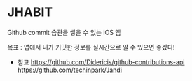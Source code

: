 # JHABIT

Github commit 습관을 쌓을 수 있는 iOS 앱

목표 : 앱에서 내가 커밋한 정보를 실시간으로 알 수 있으면 좋겠다!



* 참고 
https://github.com/Didericis/github-contributions-api
https://github.com/techinpark/Jandi
